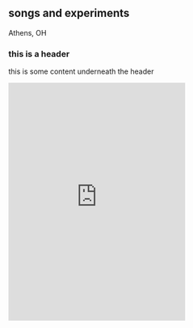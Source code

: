 <title>rat dreams</title>

## songs and experiments
Athens, OH

### this is a header
this is some content underneath the header

<div>
<iframe style="border: 0; width: 350px; height: 470px;" src="https://bandcamp.com/EmbeddedPlayer/album=1367121190/size=large/bgcol=ffffff/linkcol=333333/tracklist=false/transparent=true/" seamless><a href="https://ratdreams.bandcamp.com/album/six-postcards">Six Postcards by rat dreams</a></iframe>
</div>
